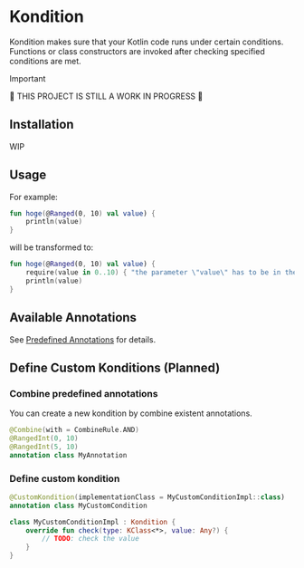 # Kondition

Kondition makes sure that your Kotlin code runs under certain conditions.
Functions or class constructors are invoked after checking specified conditions are met.

> [!IMPORTANT]
> 🚧 THIS PROJECT IS STILL A WORK IN PROGRESS 🚧

## Installation

WIP

## Usage

For example:

```kotlin
fun hoge(@Ranged(0, 10) val value) {
    println(value)
}
```

will be transformed to:

```kotlin
fun hoge(@Ranged(0, 10) val value) {
    require(value in 0..10) { "the parameter \"value\" has to be in the range from 0 to 10." }
    println(value)
}
```

## Available Annotations

See [Predefined Annotations](docs/predefined_annotations.md) for details.

## Define Custom Konditions (Planned)

### Combine predefined annotations

You can create a new kondition by combine existent annotations.

```kotlin
@Combine(with = CombineRule.AND)
@RangedInt(0, 10)
@RangedInt(5, 10)
annotation class MyAnnotation
```

### Define custom kondition

```kotlin
@CustomKondition(implementationClass = MyCustomConditionImpl::class)
annotation class MyCustomCondition

class MyCustomConditionImpl : Kondition {
    override fun check(type: KClass<*>, value: Any?) {
        // TODO: check the value
    }
}
```
